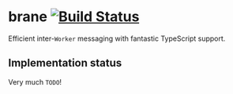 # brane [![Build Status](https://github.com/benjamn/brane/workflows/CI/badge.svg)](https://github.com/benjamn/brane/actions)

Efficient inter-`Worker` messaging with fantastic TypeScript support.

## Implementation status

Very much `TODO`!
